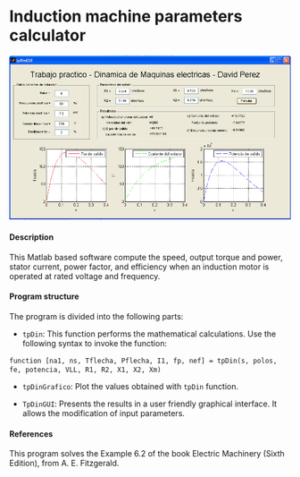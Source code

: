 Induction machine parameters calculator
=======================================

![alt text](https://raw.githubusercontent.com/davps/induction-machine-params-calculator/master/output-example.PNG)


#### Description ####

This Matlab based software compute the speed, output torque and power, stator current, power factor, and efficiency when an induction motor is operated at rated voltage and frequency.

#### Program structure ####
The program is divided into the following parts:

*	`tpDin`: This function performs the mathematical calculations. Use the following syntax to invoke the function:

``` 
function [na1, ns, Tflecha, Pflecha, I1, fp, nef] = tpDin(s, polos, fe, potencia, VLL, R1, R2, X1, X2, Xm)
``` 

*	`tpDinGrafico`: Plot the values obtained with `tpDin` function.

*	`TpDinGUI`: Presents the results in a user friendly graphical interface. It allows the modification of input parameters.

#### References ####

This program solves the Example 6.2 of the book Electric Machinery (Sixth Edition), from A. E. Fitzgerald. 

